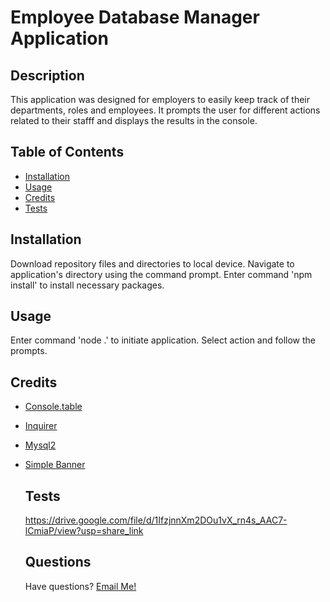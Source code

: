 # Employee Database Manager Application
    
  ## Description
  
  This application was designed for employers to easily keep track of their departments, roles and employees. It prompts the user for different actions related to their stafff and displays the results in the console.
  
  ## Table of Contents
  
  - [Installation](#installation)
  - [Usage](#usage)
  - [Credits](#credits)
  - [Tests](#tests)
  
  ## Installation
  
  Download repository files and directories to local device. Navigate to application's directory using the command prompt. Enter command 'npm install' to install necessary packages. 
  
  ## Usage
  
  Enter command 'node .' to initiate application. Select action and follow the prompts.

  ## Credits

* [Console.table](https://www.npmjs.com/package/console.table)
* [Inquirer](https://www.npmjs.com/package/inquirer)
* [Mysql2](https://www.npmjs.com/package/mysql2)
* [Simple Banner](https://www.npmjs.com/package/simple-banner)

  ## Tests 

  https://drive.google.com/file/d/1IfzjnnXm2DOu1vX_rn4s_AAC7-lCmiaP/view?usp=share_link
  
  ## Questions
  
  Have questions? [Email Me!](mailto:thewillkim@icloud.com)